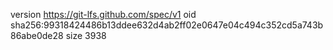 version https://git-lfs.github.com/spec/v1
oid sha256:99318424486b13ddee632d4ab2ff02e0647e04c494c352cd5a743b86abe0de28
size 3938
